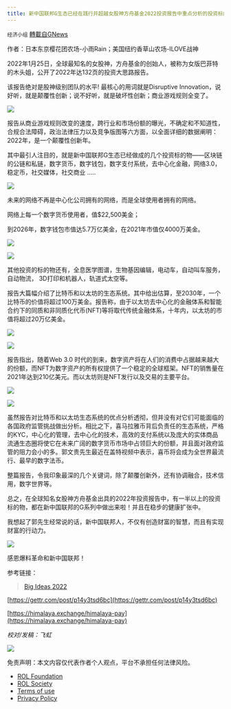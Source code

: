 ```yaml
---
title: 新中国联邦G生态已经在践行并超越女股神方舟基金2022投资报告中重点分析的投资标的
---
```

`经济小组` [轉載自GNews](https://gnews.org/zh-hans/2411918/)

作者：日本东京樱花团农场-小雨Rain；美国纽约香草山农场-ILOVE战神
 
2022年1月25日，全球最知名的女股神，方舟基金的创始人，被称为女版巴菲特的木头姐，公开了2022年达132页的投资大思路报告。
 
该报告绝对是股神级别团队的水平! 最核心的用词就是Disruptive Innovation，说好听，就是颠覆性创新；说不好听，就是破坏性创新；商业游戏规则全变了。
 
![](https://assets.gnews.org/wp-content/uploads/2022/04/图片34-2.png)
 
报告从商业游戏规则改变的速度，跨行业和市场份额的曝光，不确定和不知道性，合规合法障碍，政治法律压力以及竞争版图等六方面，以全面详细的数据阐明：2022年，是一个颠覆性创新年。
 
其中最引人注目的，就是新中国联邦G生态已经做成的几个投资标的物——区块链的公链和私链，数字货币，数字钱包，数字支付系统，去中心化金融，网络3.0，稳定币，社交媒体，社交商业 …..
 
![](https://assets.gnews.org/wp-content/uploads/2022/04/图片35-42.png)
 
未来的网络不再是中心化公司拥有的网络，而是全球使用者拥有的网络。
 
网络上每一个数字货币使用者，值$22,500美金；
 
到2026年，数字钱包市值达5.7万亿美金，在2021年市值仅4000万美金。
 
![](https://assets.gnews.org/wp-content/uploads/2022/04/图片36-4.png)
 
![](https://assets.gnews.org/wp-content/uploads/2022/04/图片37-19.png)
 
其他投资的标的物还有，全息医学图谱，生物基因编辑，电动车，自动叫车服务，自动物流， 3D打印和机器人，轨道式太空等。
 
报告大篇幅介绍了比特币和以太坊的生态系统。其中给出估算，至2030年，一个比特币的价值将超过100万美金。报告称，由于以太坊去中心化的金融体系和智能合约下的同质和非同质化代币(NFT)等将取代传统金融体系，十年内，以太坊的市值将超过20万亿美金。
 
![](https://assets.gnews.org/wp-content/uploads/2022/04/图片38-5.png)
 
![](https://assets.gnews.org/wp-content/uploads/2022/04/图片39-24.png)
 
报告指出，随着Web 3.0 时代的到来，数字资产将在人们的消费中占据越来越大的份额，而NFT为数字资产的所有权提供了一个稳定的全球框架。NFT的销售量在2021年达到210亿美元。而以太坊则是NFT发行以及交易的主要平台。
 
![](https://assets.gnews.org/wp-content/uploads/2022/04/图片40-2.png)
 
![](https://assets.gnews.org/wp-content/uploads/2022/04/图片41-12.png)
 
虽然报告对比特币和以太坊生态系统的优点分析透彻，但并没有对它们可能面临的各国政府监管挑战做出分析。相比之下，喜马拉雅币背后负责任的生态系统，严格的KYC，中心化的管理，去中心化的技术，高效的支付系统以及庞大的实体商品流通生态圈将使它在未来广阔的数字货币市场中占领巨大的份额，并且面对政府监管的阻力会小的多。郭文贵先生最近在盖特视频中表示，喜币将会成为全世界最流行、最早的数字法币。
 
整篇报告，令我印象最深的几个关键词，除了颠覆创新外，还有协调融合，技术信用，数字世界等。
 
总之，在全球知名女股神方舟基金出具的2022年投资报告中，有一半以上的投资标的物，都在新中国联邦的G系列中做出来啦！并且在稳步的健康扩张中。
 
我想起了郭先生经常说的话，新中国联邦人，不仅有创造财富的智慧，而且有实现财富的行动力。
 
![](https://assets.gnews.org/wp-content/uploads/2022/04/图片42-2.png)
 
感恩爆料革命和新中国联邦！
 
参考链接：

> [Big Ideas 2022](https://ark-invest.com/big-ideas-2022/)

[https://gettr.com/post/p14y3tsd6bc](https://gettr.com/post/p14y3tsd6bc)
 
[https://himalaya.exchange/himalaya-pay](https://himalaya.exchange/himalaya-pay)
 
*校对/发稿：飞虹*
 
![](https://assets.gnews.org/wp-content/uploads/2022/04/4-18.jpg)

免责声明：本文内容仅代表作者个人观点，平台不承担任何法律风险。
  
- [ROL Foundation](https://rolfoundation.org/)
- [ROL Society](https://rolsociety.org/)
- [Terms of use](https://gnews.org/terms-of-use-3/)
- [Privacy Policy](https://gnews.org/privacy-policy/)
